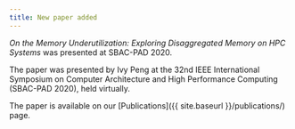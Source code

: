 ```yaml
---
title: New paper added
---
```


_On the Memory Underutilization: Exploring Disaggregated Memory on HPC
Systems_ was presented at SBAC-PAD 2020.

The paper was presented by Ivy Peng at the 32nd IEEE International
Symposium on Computer Architecture and High Performance Computing (SBAC-PAD
2020), held virtually.

The paper is available on our [Publications]({{ site.baseurl
}}/publications/) page.
